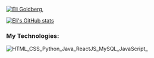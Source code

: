 [![Eli Goldberg,  ](https://pimp-my-readme.webapp.io/pimp-my-readme/wavy-banner?subtitle=%20&title=Eli%20Goldberg)](https://pimp-my-readme.webapp.io)

[![Eli's GitHub stats](https://github-readme-stats.vercel.app/api?username=goldbee2&count_private=true&show_icons=true&theme=synthwave)](https://github.com/goldbee2/)

<h3>My Technologies:</h3>

![HTML_CSS_Python_Java_ReactJS_MySQL_JavaScript_](https://pimp-my-readme.webapp.io/pimp-my-readme/technology?technology=HTML_CSS_Python_Java_ReactJS_MySQL_JavaScript_)
<!--
**Goldbee2/Goldbee2** is a ✨ _special_ ✨ repository because its `README.md` (this file) appears on your GitHub profile.

Here are some ideas to get you started:

- 🔭 I’m currently working on ...
- 🌱 I’m currently learning ...
- 👯 I’m looking to collaborate on ...
- 🤔 I’m looking for help with ...
- 💬 Ask me about ...
- 📫 How to reach me: ...
- 😄 Pronouns: ...
- ⚡ Fun fact: ...
-->
